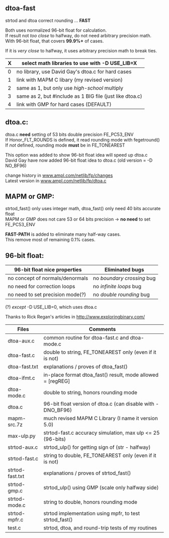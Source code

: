 ## dtoa-fast		
strtod and dtoa correct rounding ... **FAST**		
		
Both uses normalized 96-bit float for calculation.		
If result not *too close* to halfway, do not need arbitrary precision math.		
With 96-bit float, that covers **99.9%+** of cases.		
		
If it is *very close* to halfway, it uses arbitrary precision math to break ties.		
		
| X | select math libraries to use with -D USE_LIB=X |		
|---| ---|
| 0 | no library, use David Gay's dtoa.c for hard cases        |		
| 1 | link with MAPM C libary (my revised version)             |		
| 2 | same as 1, but only use *high-school* multiply           |		
| 3 | same as 2, but #include as 1 BIG file (just like dtoa.c) |		
| 4 | link with GMP for hard cases (DEFAULT)                   |		
		
## dtoa.c:		
dtoa.c **need** setting of 53 bits double precision FE_PC53_ENV		
If Honor_FLT_ROUNDS is defined, it read rounding mode with fegetround() 	
If *not* defined, rounding mode **must** be in FE_TONEAREST
		
This option was added to show 96-bit float idea will speed up dtoa.c		
David Gay have now added 96-bit float idea to dtoa.c (old version = -D NO_BF96)		
		
change history in www.ampl.com/netlib/fp/changes		
Latest version in www.ampl.com/netlib/fp/dtoa.c		
		
## MAPM or GMP:		
strtod_fast() only uses integer math, dtoa_fast() only need 40 bits accurate float		
MAPM or GMP does not care 53 or 64 bits precision -> **no need** to set FE_PC53_ENV		
		
**FAST-PATH** is added to eliminate many half-way cases.		
This remove most of remaining 0.1% cases.		
		
## 96-bit float:		
| 96-bit float nice properties     | Eliminated bugs |		
| ----------------------------     | --------------- |		
| no concept of normals/denormals  | no *boundary crossing* bug |		
| no need for correction loops     | no *infinite loops* bug    |		
| no need to set precision mode(?) | no *double rounding* bug   |		
		
(?) *except* -D USE_LIB=0, which uses dtoa.c		
		
Thanks to Rick Regan's articles in http://www.exploringbinary.com/		
		
| Files           | Comments |		
| -----           | -------- |		
| dtoa-aux.c      | common routine for dtoa-fast.c and dtoa-mode.c              |		
| dtoa-fast.c     | double to string, FE_TONEAREST only (even if it is not)     |		
| dtoa-fast.txt   | explanations / proves of dtoa_fast()                        |		
| dtoa-ifmt.c     | in-place format dtoa_fast() result, mode allowed = [regREG] |		
| dtoa-mode.c     | double to string, honors rounding mode                      |		
| dtoa.c          | 96-bit float version of dtoa.c (can disable with -DNO_BF96) |		
| mapm-src.7z     | much revised MAPM C Library (I name it version 5.0)         |		
| max-ulp.py      | strtod-fast.c accuracy simulation, max ulp <= 25 (96-bits)  |		
| strtod-aux.c    | strtod_ulp() for getting sign of (str - halfway)            |		
| strtod-fast.c   | string to double, FE_TONEAREST only (even if it is not)     |		
| strtod-fast.txt | explanations / proves of strtod_fast()                      |		
| strtod-gmp.c    | strtod_ulp() using GMP (scale only halfway side)            |		
| strtod-mode.c   | string to double, honors rounding mode                      |
| strtod-mpfr.c   | strtod implementation using mpfr, to test strtod_fast()     |
| test.c          | strtod, dtoa, and round-trip tests of my routines           |		
		
